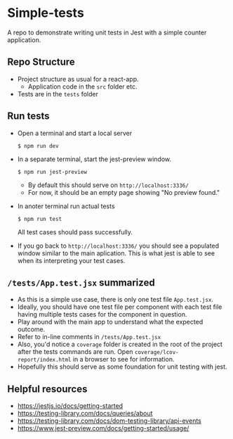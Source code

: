 # Simple-tests

A repo to demonstrate writing unit tests in Jest with a simple counter application.


## Repo Structure

- Project structure as usual for a react-app.
  - Application code in the `src` folder etc.
- Tests are in the `tests` folder


## Run tests
- Open a terminal and start a local server
    ```
  $ npm run dev
  ```
- In a separate terminal, start the jest-preview window. 

  ```
  $ npm run jest-preview 
  ```
  - By default this should serve on `http://localhost:3336/`
  - For now, it should be an empty page showing "No preview found."
- In anoter terminal run actual tests
  ```
  $ npm run test
  ```
  All test cases should pass successfully.
- If you go back to `http://localhost:3336/` you should see a populated window similar to the main aplication. This is what jest is able to see when its interpreting your test cases.

## `/tests/App.test.jsx` summarized
- As this is a simple use case, there is only one test file `App.test.jsx`. 
- Ideally, you should have one test file per component with each test file having multiple tests cases for the component in question.
- Play around with the main app to understand what the expected outcome.
- Refer to in-line comments in `/tests/App.test.jsx`
- Also, you'd notice a `coverage` folder is created in the root of the project after the tests commands are run. Open `coverage/lcov-report/index.html` in a browser to see for information.
- Hopefully this should serve as some foundation for unit testing with jest.

## Helpful resources
- https://jestjs.io/docs/getting-started
- https://testing-library.com/docs/queries/about
- https://testing-library.com/docs/dom-testing-library/api-events
- https://www.jest-preview.com/docs/getting-started/usage/